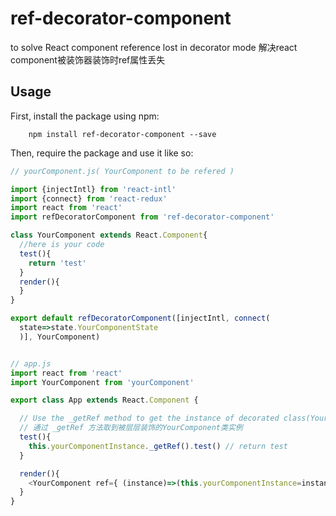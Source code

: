 # ref-decorator-component
to solve React component reference lost in decorator mode
解决react component被装饰器装饰时ref属性丢失
## Usage

First, install the package using npm:
```shell
    npm install ref-decorator-component --save
```

Then, require the package and use it like so:
 
```js
// yourComponent.js( YourComponent to be refered )

import {injectIntl} from 'react-intl'
import {connect} from 'react-redux'
import react from 'react'
import refDecoratorComponent from 'ref-decorator-component'

class YourComponent extends React.Component{
  //here is your code
  test(){
    return 'test'
  }
  render(){
  }
}

export default refDecoratorComponent([injectIntl, connect(
  state=>state.YourComponentState
  )], YourComponent)


// app.js
import react from 'react'
import YourComponent from 'yourComponent'

export class App extends React.Component {

  // Use the _getRef method to get the instance of decorated class(YourComponent)
  // 通过 _getRef 方法取到被层层装饰的YourComponent类实例
  test(){
    this.yourComponentInstance._getRef().test() // return test
  }

  render(){
    <YourComponent ref={ (instance)=>(this.yourComponentInstance=instance)}>
  }
}
```